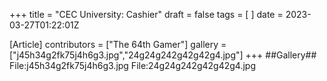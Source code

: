 +++
title = "CEC University: Cashier"
draft = false
tags = [ ]
date = 2023-03-27T01:22:01Z

[Article]
contributors = ["The 64th Gamer"]
gallery = ["j45h34g2fk75j4h6g3.jpg","24g24g242g42g42g4.jpg"]
+++
##Gallery##
<gallery>
File:j45h34g2fk75j4h6g3.jpg
File:24g24g242g42g42g4.jpg
</gallery>